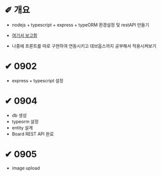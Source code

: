 # &#10000; 개요

* nodejs + typescript + express + typeORM 환경설정 및 restAPI 만들기

* [여기서 보고함](https://eastflag.co.kr/fullstack/rest-with-nodejs/)

* 나중에 프론트를 따로 구현하여 연동시키고 데브옵스까지 공부해서 적용시켜보기

# &#10004; 0902
* express + typescript 설정

# &#10004; 0904
* db 생성
* typeorm 설정
* entity 설계
* Board REST API 완료

# &#10004; 0905
* image upload